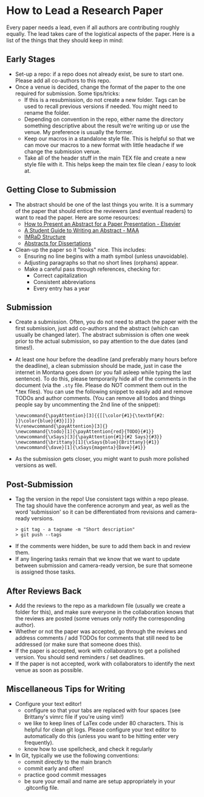 # How to Lead a Research Paper

Every paper needs a lead, even if all authors are contributing roughly equally.
The lead takes care of the logistical aspects of the paper.  Here is a list of
the things that they should keep in mind:

## Early Stages

- Set-up a repo: if a repo does not already exist, be sure to start one.  Please
  add all co-authors to this repo.
- Once a venue is decided, change the format of the paper to the one required for
  submission. Some tips/tricks:
    * If this is a resubmission, do not create a new folder.  Tags can be used
      to recall previous versions if needed.  You might need to rename the
      folder.
    * Depending on convention in the repo, either name the directory something
      descriptive about the result we're writing up or use the venue.  My
      preference is usually the former.
    * Keep our macros in a standalone style file.  This is helpful so that we
      can move our macros to a new format  with little headache if we change
      the submission venue.
    * Take all of the header stuff in the main TEX file and create a new style
      file with it.  This helps keep the main tex file clean / easy to look at.

## Getting Close to Submission

- The abstract should be one of the last things you write.  It is a summary of
  the paper that should entice the reviewers (and eventual readers) to want to
  read the paper.  Here are some resources:
    * [How to Present an Abstract for a Paper Presentation - Elsevier](https://scientific-publishing.webshop.elsevier.com/publication-recognition/how-present-abstract-paper-presentation/?utm_source=google_ads&utm_medium=paid_search&utm_campaign=usapmax&gclid=CjwKCAjwue6hBhBVEiwA9YTx8JwsTEzpJzbFiLhy0A4pbsCZZZ_k3JoBEM9I5GR-s-Shkhte1o_ShRoCzRYQAvD_BwE&gclsrc=aw.ds)
    * [A Student Guide to Writing an Abstract - MAA](https://mathcomm.org/a-student-guide-to-writing-an-abstract/)
    * [IMRaD Structure](https://www.scribbr.com/dissertation/abstract/)
    * [Abstracts for  Dissertations](https://gradcoach.com/what-is-a-dissertation-abstract/)
- Clean-up the paper so it "looks" nice.  This includes:
    * Ensuring no line begins with a math symbol (unless unavoidable).
    * Adjusting paragraphs so that no short lines (orphans) appear.
    * Make a careful pass through references, checking for:
        + Correct capitalization
        + Consistent abbreviations
        + Every entry has a year

## Submission

- Create a submission.  Often, you do not need to attach the paper with the
  first submission, just add
  co-authors and the abstract (which can usually be changed later).  The
  abstract submission is often one week prior to the actual submission, so pay
  attention to the due dates (and times!).
- At least one hour before the deadline (and preferably many hours before the
  deadline), a clean submission should be made, just in case the internet in
  Montana goes down (or you fall asleep while typing the last sentence).  To do
  this, please temporarily hide all of the comments in the document (via the
  `.sty` file. Please do NOT comment them out in the *.tex files).
  You can use the following snippet to easily add and remove TODOs and author
  comments.  (You can remove all todos and things people say by uncommenting the
  2nd line of the snippet):

    ```
    \newcommand{\payAttention}[3]{{[[\color{#1}{\textbf{#2: }}\color{blue}{#3}]]}}
    %\renewcommand{\payAttention}[3]{}
    \newcommand{\todo}[1]{\payAttention{red}{TODO}{#1}}
    \newcommand{\xSays}[3]{\payAttention{#1}{#2 Says}{#3}}
    \newcommand{\brittany}[1]{\xSays{blue}{Brittany}{#1}}
    \newcommand{\dave}[1]{\xSays{magenta}{Dave}{#1}}
    ```

- As the submission gets closer, you might want to push more polished versions
  as well.

## Post-Submission

- Tag the version in the repo!  Use consistent tags within a repo please.  The
  tag should have the conference acronym and year, as well as the word
  'submission' so it can be differentiated from revisions and camera-ready
  versions.
    ```
    > git tag - a tagname -m "Short description"
    > git push --tags
    ```
- If the comments were hidden, be sure to add them back in and review them.
- If any lingering tasks remain that we know that we want to update between
  submission and camera-ready version, be sure that someone is assigned those
  tasks.

## After Reviews Back

- Add the reviews to the repo as a markdown file (usually we create a folder for
  this), and make sure everyone in the collaboration knows that the reviews are
  posted (some venues only notify the corresponding author).
- Whether or not the paper was accepted, go through the reviews and address
  comments / add TODOs for comments that still need to be addressed (or make
  sure that someone does this).
- If the paper is accepted, work with collaborators to get a polished version. You
  should send reminders / set deadlines.
- If the paper is not accepted, work with collaborators to identify the next
  venue as soon as possible.

## Miscellaneous Tips for Writing

* Configure your text editor!
    - configure so that your tabs are replaced with four spaces (see Brittany's vimrc
      file if you're using vim!)
    - we like to keep lines of LaTex code under 80 characters. This is helpful
      for clean git logs.  Please configure your text editor to automatically do
      this (unless you want to be hitting enter very frequently).
    - know how to use spellcheck, and check it regularly
* In Git, typically we use the following conventions:
    - commit directly to the main branch
    - commit early and often!
    - practice good commit messages
    - be sure your email and name are setup appropriately in your .gitconfig
      file.
